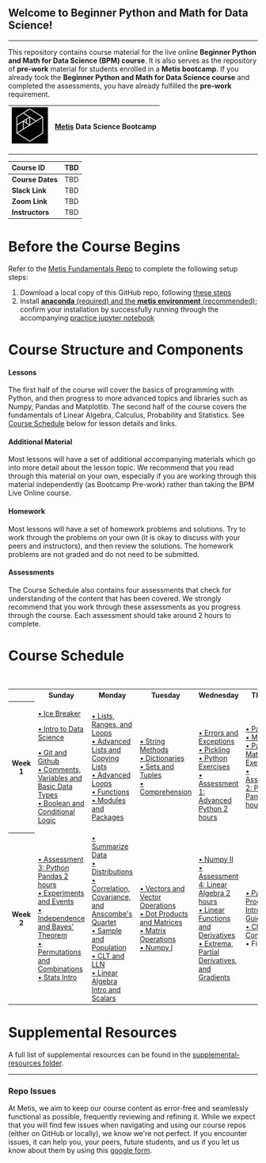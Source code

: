 ## Welcome to Beginner Python and Math for Data Science!
---
This repository contains course material for the live online **Beginner Python and Math for Data Science (BPM) course**. It is 
also serves as the repository of **pre-work** material for students enrolled in a **Metis bootcamp**.  If you already took the **Beginner Python and Math for Data Science course** and completed the assessments, you have already fulfilled the **pre-work** requirement.

| ![Metis logo](/resources/metis.png)      |  [Metis](http://www.thisismetis.com/) Data Science Bootcamp    |
|------|-------|  

---
| **Course ID** | TBD   |
|:------|:-------|
| **Course Dates** | TBD   |
| **Slack Link** |  TBD |
| **Zoom Link** |  TBD |
| **Instructors** |  TBD |

# Before the Course Begins

Refer to the [Metis Fundamentals Repo](https://github.com/thisismetis/NBM_Metis_Fundamentals) 
to complete the following setup steps: 
1. Download a local copy of this GitHub repo, following [these steps](https://github.com/thisismetis/NBM_Metis_Fundamentals/tree/main/git_and_github)
2. Install [**anaconda** (required) and the **metis environment** (recommended)](https://github.com/thisismetis/NBM_Metis_Fundamentals/tree/main/anaconda_and_metis_env); 
confirm your installation by successfully running through the accompanying [practice jupyter notebook](https://github.com/thisismetis/NBM_Metis_Fundamentals/blob/main/anaconda_and_metis_env/anaconda_installation/practice_nb.ipynb)

# Course Structure and Components
#### Lessons
The first half of the course will cover the basics of programming with Python, and then progress to more advanced topics 
and libraries such as Numpy, Pandas and Matplotlib. The second half of the course covers the fundamentals of 
Linear Algebra, Calculus, Probability and Statistics.
See [Course Schedule](#course-schedule) below for lesson details and links.

#### Additional Material
Most lessons will have a set of additional accompanying materials which go into more detail about the lesson topic.
We recommend that you read through this material on your own, especially if you are working through this material 
independently (as Bootcamp Pre-work) rather than taking the BPM Live Online course.

#### Homework 
Most lessons will have a set of homework problems and solutions.  Try to work through the problems on your own (it is okay to 
discuss with your peers and instructors), and then review the solutions.  The homework problems are not graded and do not 
need to be submitted.

#### Assessments
The Course Schedule also contains four assessments that check for understanding of the content that has been
covered. We strongly recommend that you work through these assessments as you progress through the course. Each assessment
should take around 2 hours to complete.


# Course Schedule

<p>&nbsp;</p>
<table style="width: 100%;" width="100%">
<tbody>
<tr>
<th style="width: 8.31601%;">&nbsp;</th>
<th style="width: 21.8295%;">Sunday</th>
<th style="width: 12.0582%;">Monday</th>
<th style="width: 17.8794%;">Tuesday</th>
<th style="width: 17.8794%;">Wednesday</th>
<th style="width: 18.5031%;">Thursday</th>
</tr>
<tr>
<th style="width: 8.31601%;">Week 1</th>
<td style="width: 21.8295%;" width="20%">
  <p><a href="#">&bull; Ice Breaker</a></p>
	<p><a href="lessons/intro_to_ds/intro_DS.pdf">&bull; Intro to Data Science</a></p>
	<p><a href="https://github.com/Tuwaiq-Bootcamp/BPM_Prework/blob/main/lessons/03_git_github">&bull; Git and Github</a><br />
	  <a href="https://github.com/Tuwaiq-Bootcamp/BPM_Prework/blob/main/lessons/01_comments_variables_datatypes">&bull; Comments, Variables and Basic Data Types</a><br />
			<a href="https://github.com/Tuwaiq-Bootcamp/BPM_Prework/blob/main/lessons/02_booleans_conditionals">&bull; Boolean and Conditional Logic</a><br />
			</p>
</td>
<td style="width: 12.0582%;" width="20%">
  			<a href="lessons/05_lists_ranges_loops">&bull; Lists, Ranges, and Loops </a><br />
			<a href="lessons/06_advanced_copying_lists">&bull; Advanced Lists and Copying Lists </a><br />
			<a href="lessons/07_advanced_loops">&bull; Advanced Loops </a><br />
			<a href="lessons/08_functions">&bull; Functions </a><br />
			<a href="lessons/09_modules_packages">&bull; Modules and Packages </a>
</td>
<td style="width: 17.8794%;" width="20%">
  			<a href="lessons/10_string_methods">&bull; String Methods </a><br />
			<a href="lessons/11_dictionaries">&bull; Dictionaries </a><br />
			<a href="lessons/12_sets_tuples">&bull; Sets and Tuples </a><br />
			<a href="lessons/13_comprehension">&bull; Comprehension </a>
</td>
<td style="width: 17.8794%;" width="20%"><br />
  <p><br />
			<a href="lessons/14_errors_exceptions">&bull; Errors and Exceptions </a><br />
			<a href="lessons/15_pickling">&bull; Pickling </a><br />
			<a href="lessons/16_python_exercises">&bull; Python Exercises </a><br />
			<a href="#">&bull; Assessment 1: Advanced Python 2 hours </a></p>
			
</td>
<td style="width: 18.5031%;" width="20%">
  			<a href="lessons/17_pandas">&bull; Pandas </a><br />
			<a href="lessons/18_matplotlib">&bull; Matplotlib </a><br />
			<a href="lessons/19_pandas_matplotlib_exercises">&bull; Pandas Matplotlib Exercises </a><br />
			<a href="#">&bull; Assessment 2: Python Pandas 2 hours </a>
</td>
</tr>

  <tr>
<th style="width: 8.31601%;">Week 2</th>

  <td style="width:21.8295%">
	  <a href="#">&bull; Assessment 3: Python Pandas 2 hours </a><br />
			<a href="lessons/20_experiments_events">&bull; Experiments and Events </a><br />
			<a href="lessons/21_independence_bayes">&bull; Independence and Bayes&#39; Theorem </a><br />
			<a href="lessons/22_permutations_combinations">&bull; Permutations and Combinations </a><br />
			<a href="lessons/23_stats_intro">&bull; Stats Intro </a></td>
			<td style="width:12.0582%"><a href="lessons/24_summarize_data">&bull; Summarize Data </a><br />
			<a href="lessons/25_distributions">&bull; Distributions </a><br />
			<a href="lessons/26_correlation_covariance_anscombes">&bull; Correlation, Covariance, and Anscombe&#39;s Quartet </a><br />
			<a href="lessons/27_sample_population">&bull; Sample and Population </a><br />
			<a href="lessons/28_CLT_LLN">&bull; CLT and LLN </a><br />
			<a href="lessons/29_linalg_intro_scalars">&bull; Linear Algebra Intro and Scalars </a></td>
			<td style="width:17.8794%"><a href="lessons/30_vectors">&bull; Vectors and Vector Operations </a><br />
			<a href="lessons/31_dot_product_matrices">&bull; Dot Products and Matrices </a><br />
			<a href="lessons/32_matrix_operations">&bull; Matrix Operations </a><br />
			<a href="lessons/33_numpy">&bull; Numpy I </a></td>
			<td style="width:17.8794%"><a href="lessons/33_numpy">&bull; Numpy II </a><br />
			<a href="#">&bull; Assessment 4: Linear Algebra 2 hours </a><br />
			<a href="lessons/34_linear_functions_derivatives">&bull; Linear Functions and Derivatives </a><br />
			<a href="lessons/35_extrema_partial_derivatives_gradients">&bull; Extrema, Partial Derivatives, and Gradients </a></td>
			<td style="width:18.5031%"><a href="https://github.com/Tuwaiq-Bootcamp/Metis_Fundamentals/tree/main/pair_programming_guidelines">&bull; Pair Programming Intro and Guidelines </a><br />
			<a href="https://github.com/Tuwaiq-Bootcamp/Metis_Fundamentals/tree/main/cloud_computing">&bull; Cloud Computing </a><br />
			&bull; Fill Survey</td>
  </tr>
</tbody>
</table>




# Supplemental Resources

A full list of supplemental resources can be found in the [supplemental-resources folder](supplemental-resources).

---

### Repo Issues

At Metis, we aim to keep our course content as error-free and seamlessly functional as possible, frequently reviewing and refining it. While we expect that you will find few issues when navigating and using our course repos (either on GitHub or locally), we know we're not perfect. If you encounter issues, it can help you, your peers, future students, and us if you let us know about them by using this [google form](https://docs.google.com/forms/d/e/1FAIpQLSde-RqyXVR-UXvMbhZSp068__rw--36hrLGPsqtp-XJUDWh5g/viewform?usp=sf_link).

